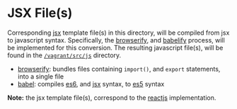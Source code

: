# JSX File(s)

Corresponding [jsx](https://facebook.github.io/react/docs/jsx-in-depth.html)
 template file(s) in this directory, will be compiled from jsx to javascript
 syntax.  Specifically, the [browserify](http://browserify.org/), and
 [babelify](https://babeljs.io/) process, will be implemented for this
 conversion.  The resulting javascript file(s), will be found in the
 [`/vagrant/src/js`](https://github.com/jeff1evesque/machine-learning/tree/master/src/js)
 directory.

- [browserify](http://browserify.org/): bundles files containing `import()`,
 and `export` statements, into a single file
- [babel](https://babeljs.io/): compiles [es6](http://www.ecma-international.org/publications/files/ECMA-ST/Ecma-262.pdf),
 and [jsx](https://facebook.github.io/react/docs/jsx-in-depth.html) syntax, to
 [es5](http://www.ecma-international.org/publications/files/ECMA-ST/Ecma-262.pdf)
 syntax

**Note:** the jsx template file(s), correspond to the
 [reactjs](https://facebook.github.io/react/) implementation.
